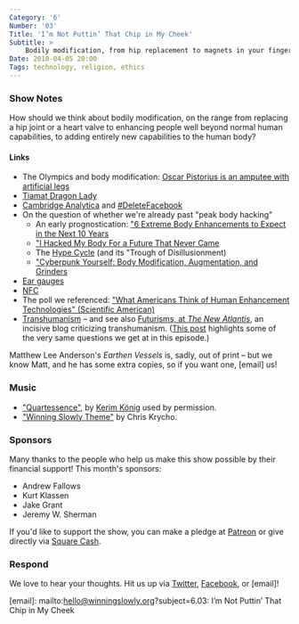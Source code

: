 ```yaml
---
Category: '6'
Number: '03'
Title: 'I’m Not Puttin’ That Chip in My Cheek'
Subtitle: >
    Bodily modification, from hip replacement to magnets in your fingers.
Date: 2018-04-05 20:00
Tags: technology, religion, ethics
---
```


### Show Notes

How should we think about bodily modification, on the range from replacing a hip joint or a heart valve to enhancing people well beyond normal human capabilities, to adding entirely new capabilities to the human body?

#### Links


- The Olympics and body modification: [Oscar Pistorius is an amputee with artificial legs](https://en.wikipedia.org/wiki/Oscar_Pistorius)
- [Tiamat Dragon Lady](http://www.dailymail.co.uk/femail/article-3524063/Transgender-woman-Eva-Tiamat-Medusa-ears-nose-removed-dragon-lady.html)
- [Cambridge Analytica](https://www.wired.com/story/facebook-exposed-87-million-users-to-cambridge-analytica/amp) and [#DeleteFacebook](https://www.nytimes.com/2018/03/21/technology/personaltech/delete-facebook.html)
- On the question of whether we're already past "peak body hacking"
    - An early prognostication: ["6 Extreme Body Enhancements to Expect in the Next 10 Years](https://www.huffingtonpost.com/anthony-youn-md-facs/6-extreme-body-enhancements_b_1956280.html)
    - ["I Hacked My Body For a Future That Never Came](https://www.theverge.com/2017/7/21/15999544/biohacking-finger-magnet-human-augmentation-loss)
    - The [Hype Cycle](https://en.wikipedia.org/wiki/Hype_cycle) (and its "Trough of Disillusionment)
    - ["Cyberpunk Yourself: Body Modification, Augmentation, and Grinders](https://hackaday.com/2015/10/12/cyberpunk-yourself-body-modification-augmentation-and-grinders/)
- [Ear gauges](https://en.wikipedia.org/wiki/Stretching_(body_piercing))
- [NFC](https://en.wikipedia.org/wiki/Near-field_communication)
- The poll we referenced: ["What Americans Think of Human Enhancement Technologies" (Scientific American)](https://blogs.scientificamerican.com/observations/what-americans-think-of-human-enhancement-technologies/)
- [Transhumanism](https://en.wikipedia.org/wiki/Transhumanism) – and see also [Futurisms, at _The New Atlantis_](http://futurisms.thenewatlantis.com), an incisive blog criticizing transhumanism. ([This post](http://futurisms.thenewatlantis.com/2015/09/whats-difference.html) highlights some of the very same questions we get at in this episode.)

Matthew Lee Anderson's _Earthen Vessels_ is, sadly, out of print – but we know Matt, and he has some extra copies, so if you want one, [email] us!

### Music

- ["Quartessence"](https://kerimkoenig.bandcamp.com/track/quartessence), by [Kerim König](https://kerimkoenig.bandcamp.com) used by permission.
- ["Winning Slowly Theme"](https://soundcloud.com/chriskrycho/winning-slowly) by Chris Krycho. 

### Sponsors

Many thanks to the people who help us make this show possible by their financial support! This month's sponsors:

- Andrew Fallows
- Kurt Klassen
- Jake Grant
- Jeremy W. Sherman

If you'd like to support the show, you can make a pledge at [Patreon] or give
directly via [Square Cash].

[Patreon]: https://www.patreon.com/winningslowly
[Square Cash]: https://cash.me/$winningslowly


### Respond

We love to hear your thoughts. Hit us up via [Twitter], [Facebook], or [email]!

[Twitter]: //www.twitter.com/winningslowly
[Facebook]: //www.facebook.com/winningslowlypodcast
[email]: mailto:hello@winningslowly.org?subject=6.03: I’m Not Puttin’ That Chip in My Cheek
